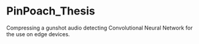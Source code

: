 # PinPoach_Thesis
Compressing a gunshot audio detecting Convolutional Neural Network for the use on edge devices.
